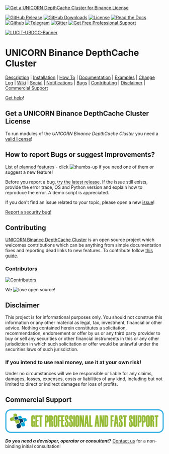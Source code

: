 [![Get a UNICORN DepthCache Cluster for Binance License](https://raw.githubusercontent.com/LUCIT-Systems-and-Development/unicorn-binance-depthcache-cluster/master/images/logo/LUCIT-UBDCC-License-Offer.png)](https://shop.lucit.services/software/unicorn-binance-depthcache-cluster)

[![GitHub Release](https://img.shields.io/github/release/LUCIT-Systems-and-Development/unicorn-binance-depthcache-cluster.svg?label=github)](https://github.com/LUCIT-Systems-and-Development/unicorn-binance-depthcache-cluster/releases)
[![GitHub Downloads](https://img.shields.io/github/downloads/LUCIT-Systems-and-Development/unicorn-binance-depthcache-cluster/total?color=blue)](https://github.com/LUCIT-Systems-and-Development/unicorn-binance-depthcache-cluster/releases)
[![License](https://img.shields.io/badge/license-LSOSL-blue)](https://unicorn-binance-depthcache-cluster.docs.lucit.tech/license.html)
[![Read the Docs](https://img.shields.io/badge/read-%20docs-yellow)](https://unicorn-binance-depthcache-cluster.docs.lucit.tech)
[![Github](https://img.shields.io/badge/source-github-cbc2c8)](https://github.com/LUCIT-Systems-and-Development/unicorn-binance-depthcache-cluster)
[![Telegram](https://img.shields.io/badge/community-telegram-41ab8c)](https://t.me/unicorndevs)
[![Gitter](https://img.shields.io/badge/community-gitter-41ab8c)](https://gitter.im/unicorn-trading-suite/unicorn-binance-depthcache-cluster?utm_source=badge&utm_medium=badge&utm_campaign=pr-badge&utm_content=badge)
[![Get Free Professional Support](https://img.shields.io/badge/chat-lucit%20support-004166)](https://www.lucit.tech/get-support.html)

[![LUCIT-UBDCC-Banner](https://raw.githubusercontent.com/LUCIT-Systems-and-Development/unicorn-binance-depthcache-cluster/master/images/logo/LUCIT-UBDCC-Banner-Readme.png)](https://www.lucit.tech/unicorn-binance-depthcache-cluster.html)

# UNICORN Binance DepthCache Cluster

[Description](#description) | [Installation](#installation-and-upgrade) | [How To](#howto) | 
[Documentation](#documentation) | [Examples](#examples) | [Change Log](#change-log) | [Wiki](#wiki) | 
[Social](#social) | [Notifications](#receive-notifications) | [Bugs](#how-to-report-bugs-or-suggest-improvements) | 
[Contributing](#contributing) | [Disclaimer](#disclaimer) | [Commercial Support](#commercial-support)

[Get help](https://www.lucit.tech/get-support.html)!

## Get a UNICORN Binance DepthCache Cluster License

To run modules of the *UNICORN Binance DepthCache Cluster* you need a [valid license](https://medium.lucit.tech/how-to-obtain-and-use-a-unicorn-trading-suite-license-key-and-run-the-uts-module-according-to-best-87b0088124a8#4ca4)!


## How to report Bugs or suggest Improvements?
[List of planned features](https://github.com/LUCIT-Systems-and-Development/unicorn-binance-depthcache-cluster/issues?q=is%3Aissue+is%3Aopen+label%3Aenhancement) - click ![thumbs-up](https://raw.githubusercontent.com/lucit-systems-and-development/unicorn-binance-depthcache-cluster/master/images/misc/thumbup.png) if you need one of them or suggest a new feature!

Before you report a bug, [try the latest release](https://github.com/LUCIT-Systems-and-Development/unicorn-binance-depthcache-cluster#installation-and-upgrade). If the issue still exists, provide the error trace, OS 
and Python version and explain how to reproduce the error. A demo script is appreciated.

If you don't find an issue related to your topic, please open a new [issue](https://github.com/LUCIT-Systems-and-Development/unicorn-binance-depthcache-cluster/issues)!

[Report a security bug!](https://github.com/LUCIT-Systems-and-Development/unicorn-binance-depthcache-cluster/security/policy)

## Contributing
[UNICORN Binance DepthCache Cluster](https://www.lucit.tech/unicorn-binance-depthcache-cluster.html) is an open 
source project which welcomes contributions which can be anything from simple documentation fixes and reporting dead links to new features. To 
contribute follow 
[this guide](https://github.com/LUCIT-Systems-and-Development/unicorn-binance-depthcache-cluster/blob/master/CONTRIBUTING.md).
 
### Contributors
[![Contributors](https://contributors-img.web.app/image?repo=oliver-zehentleitner/unicorn-binance-depthcache-cluster)](https://github.com/LUCIT-Systems-and-Development/unicorn-binance-depthcache-cluster/graphs/contributors)

We ![love](https://raw.githubusercontent.com/lucit-systems-and-development/unicorn-binance-depthcache-cluster/master/images/misc/heart.png) open source!

## Disclaimer
This project is for informational purposes only. You should not construe this information or any other material as 
legal, tax, investment, financial or other advice. Nothing contained herein constitutes a solicitation, recommendation, 
endorsement or offer by us or any third party provider to buy or sell any securities or other financial instruments in 
this or any other jurisdiction in which such solicitation or offer would be unlawful under the securities laws of such 
jurisdiction.

### If you intend to use real money, use it at your own risk!

Under no circumstances will we be responsible or liable for any claims, damages, losses, expenses, costs or liabilities 
of any kind, including but not limited to direct or indirect damages for loss of profits.

## Commercial Support

[![Get professional and fast support](https://raw.githubusercontent.com/LUCIT-Systems-and-Development/unicorn-trading-suite/master/images/support/LUCIT-get-professional-and-fast-support.png)](https://www.lucit.tech/get-support.html)

***Do you need a developer, operator or consultant?*** [Contact us](https://www.lucit.tech/contact.html) for a non-binding initial consultation!
